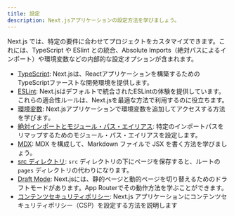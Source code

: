 ```yaml
---
title: 設定
description: Next.jsアプリケーションの設定方法を学びましょう。
---
```


Next.js では、特定の要件に合わせてプロジェクトをカスタマイズできます。これには、TypeScript や ESlint との統合、Absolute Imports（絶対パスによるインポート）や環境変数などの内部的な設定オプションが含まれます。

- [TypeScript](/docs/app-router/building-your-application/configuring/typescript): Next.jsは、Reactアプリケーションを構築するためのTypeScriptファーストな開発環境を提供します。
- [ESLint](/docs/app-router/building-your-application/configuring/eslint): Next.jsはデフォルトで統合されたESLintの体験を提供しています。これらの適合性ルールは、Next.jsを最適な方法で利用するのに役立ちます。
- [環境変数](/docs/app-router/building-your-application/configuring/environment-variables): Next.jsアプリケーションで環境変数を追加してアクセスする方法を学びます。
- [絶対インポートとモジュール・パス・エイリアス](/docs/app-router/building-your-application/configuring/absolute-imports-and-module-aliases): 特定のインポートパスをリマップするためのモジュール・パス・エイリアスを設定します。
- [MDX](/docs/app-router/building-your-application/configuring/mdx): MDX を構成して、Markdown  ファイルで JSX を書く方法を学びましょう。
- [src ディレクトリ](/docs/app-router/building-your-application/configuring/src-directory): `src` ディレクトリの下にページを保存すると、ルートの `pages` ディレクトリの代わりになります。
- [Draft Mode](/docs/app-router/building-your-application/configuring/draft-mode): Next.jsには、静的ページと動的ページを切り替えるためのドラフトモードがあります。App Routerでその動作方法を学ぶことができます。
- [コンテンツセキュリティポリシー](/docs/app-router/building-your-application/configuring/content-security-policy): Next.js アプリケーションにコンテンツセキュリティポリシー（CSP）を設定する方法を説明します